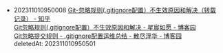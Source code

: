 - 202311010950008 [Git-忽略规则(.gitignore配置）不生效原因和解决（转载记录） - 知乎](https://zhuanlan.zhihu.com/p/102890728)<br>[Git忽略规则(.gitignore配置）不生效原因和解决 - 星宸如愿 - 博客园](https://www.cnblogs.com/rainbowk/p/10932322.html)<br>[Git忽略提交规则 - .gitignore配置运维总结 - 散尽浮华 - 博客园](https://www.cnblogs.com/kevingrace/p/5690241.html)<br> deletedAt: 202311010950501